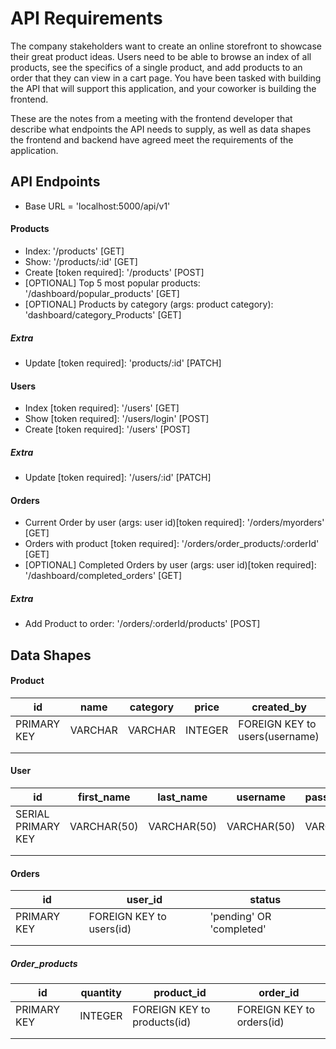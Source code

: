 # API Requirements

The company stakeholders want to create an online storefront to showcase their great product ideas. Users need to be able to browse an index of all products, see the specifics of a single product, and add products to an order that they can view in a cart page. You have been tasked with building the API that will support this application, and your coworker is building the frontend.

These are the notes from a meeting with the frontend developer that describe what endpoints the API needs to supply, as well as data shapes the frontend and backend have agreed meet the requirements of the application.

## API Endpoints

- Base URL = 'localhost:5000/api/v1'

#### Products

- Index: '/products' [GET]
- Show: '/products/:id' [GET]
- Create [token required]: '/products' [POST]
- [OPTIONAL] Top 5 most popular products: '/dashboard/popular_products' [GET]
- [OPTIONAL] Products by category (args: product category): 'dashboard/category_Products' [GET]

##### Extra

- Update [token required]: 'products/:id' [PATCH]

#### Users

- Index [token required]: '/users' [GET]
- Show [token required]: '/users/login' [POST]
- Create [token required]: '/users' [POST]

##### Extra

- Update [token required]: '/users/:id' [PATCH]

#### Orders

- Current Order by user (args: user id)[token required]: '/orders/myorders' [GET]
- Orders with product [token required]: '/orders/order_products/:orderId' [GET]
- [OPTIONAL] Completed Orders by user (args: user id)[token required]: '/dashboard/completed_orders' [GET]

##### Extra

- Add Product to order: '/orders/:orderId/products' [POST]

## Data Shapes

#### Product

| id          | name    | category | price   | created_by                     |
| ----------- | ------- | -------- | ------- | ------------------------------ |
| PRIMARY KEY | VARCHAR | VARCHAR  | INTEGER | FOREIGN KEY to users(username) |
|             |         |          |         |                                |
|             |         |          |         |                                |

#### User

| id                 | first_name  | last_name   | username    | password |
| ------------------ | ----------- | ----------- | ----------- | -------- |
| SERIAL PRIMARY KEY | VARCHAR(50) | VARCHAR(50) | VARCHAR(50) | VARCHAR  |
|                    |             |             |             |          |
|                    |             |             |             |          |

#### Orders

| id          | user_id                  | status                   |
| ----------- | ------------------------ | ------------------------ |
| PRIMARY KEY | FOREIGN KEY to users(id) | 'pending' OR 'completed' |
|             |                          |                          |
|             |                          |                          |

##### Order_products

| id          | quantity | product_id                  | order_id                  |
| ----------- | -------- | --------------------------- | ------------------------- |
| PRIMARY KEY | INTEGER  | FOREIGN KEY to products(id) | FOREIGN KEY to orders(id) |
|             |          |                             |                           |
|             |          |                             |                           |
